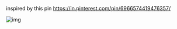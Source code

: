 inspired by this pin https://in.pinterest.com/pin/6966574419476357/

![img](https://i.pinimg.com/originals/4e/c5/f9/4ec5f90289b50e3a60dd6753bf6e856b.jpg)
